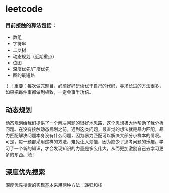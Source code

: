 # leetcode

### 目前接触的算法包括：
- 数组
- 字符串
- 二叉树
- 动态规划（近期重点）
- 位图
- 深度优先/广度优先
- 图的最短路

！！重要：每次做完题目，必须好好研读优于自己的代码，寻求长进的方法很多，如果把每件事都做到极致，一定会事半功倍。

## 动态规划
动态规划给我们提供了一个解决问题的很好地思路，这个思想极大地帮助了我分析问题。在没有接触动态规划之前，遇到这类问题，最直觉的想法就是暴力匹配，暴力匹配解决问题本身没有什么问题，因为暴力匹配可以解决大部分小样本的情况。可是，每一题都采用这样的方法，难免让人烦恼，因为缺少了思考问题的乐趣。学习了一个新的知识，才会发现知识的力量是多么伟大，从而更加激励自己去学习更多的东西。勉！

## 深度优先搜索
深度优先搜索的实现基本采用两种方法：递归和栈
